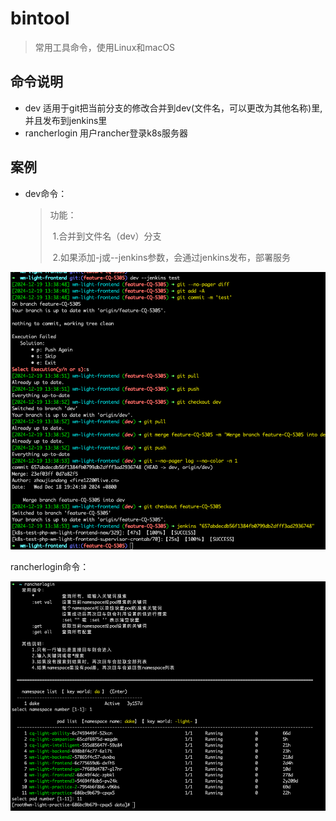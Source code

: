 # bintool
> 常用工具命令，使用Linux和macOS
## 命令说明

- dev 适用于git把当前分支的修改合并到dev(文件名，可以更改为其他名称)里,并且发布到jenkins里
- rancherlogin 用户rancher登录k8s服务器

## 案例

- dev命令：

  > 功能：
  >
  > ​	1.合并到文件名（dev）分支
  >
  > ​    2.如果添加-j或--jenkins参数，会通过jenkins发布，部署服务

![dev](.img/dev.png)

rancherlogin命令：

![rancherlogin](.img/rancherlogin.png)
